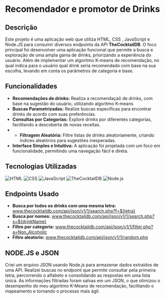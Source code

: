 # Recomendador e promotor de Drinks

## Descrição

Este projeto é uma aplicação web que utiliza HTML, CSS , JavaScript e Node.JS para consumir diversos endpoints da API **TheCocktailDB**. O foco principal foi desenvolver uma aplicação funcional que permite a busca e exploração de uma ampla gama de drinks, priorizando a experiência do usuário. Além de implementar um algoritmo K-means de recomendação, no qual indica para o usuário qual drink seria recomendado com base na sua escolha, levando em conta os parâmetros de categoria e base.

## Funcionalidades

- **Recomendações de drinks:** Realiza a recomendaçaõ de drinks, com base na sugestão do usuário, utilizando algoritmo K-means
- **Buscas Parametrizadas:** Realize buscas específicas para encontrar drinks de acordo com suas preferências.
- **Consultas por Categorias:** Explore drinks por diferentes categorias, facilitando a descoberta de novas receitas.
- - **Filtragem Aleatória:** Filtre listas de drinks aleatoriamente, criando índices aleatórios para sugestões inesperadas.
- **Interface Simples e Intuitiva:** A aplicação foi projetada com um foco em funcionalidade, permitindo uma navegação fácil e direta.
  

## Tecnologias Utilizadas

![HTML](https://img.shields.io/badge/HTML5-F16529?style=flat&logo=html5&logoColor=white)
![CSS](https://img.shields.io/badge/CSS3-1572B6?style=flat&logo=css3&logoColor=white)
![JavaScript](https://img.shields.io/badge/JavaScript-F7DF1E?style=flat&logo=javascript&logoColor=black)
![TheCocktailDB](https://img.shields.io/badge/TheCocktailDB-FF6F20?style=flat&logo=database&logoColor=white)
![Node.js](https://img.shields.io/badge/Node.js-339933?style=flat&logo=nodedotjs&logoColor=white)


## Endpoints Usado
- **Busca por todos os drinks com uma mesma letra:** www.thecocktaildb.com/api/json/v1/1/search.php?f=${letra}
- **Busca por nomes:** www.thecocktaildb.com/api/json/v1/1/search.php?s=${drinkName}
- **Filtro por categoria:** www.thecocktaildb.com/api/json/v1/1/filter.php?a=Non_Alcoholic
- **Filtro aleatorio:** www.thecocktaildb.com/api/json/v1/1/random.php

## NODE.JS e JSON
Criei um arquivo JSON usando Node.js para armazenar dados extraídos de uma API. Realizei buscas no endpoint que permite consultar pela primeira letra, percorrendo o alfabeto e consolidando as respostas em uma lista única. As informações filtradas foram salvas em um JSON, o que otimizou o desempenho do meu algoritmo K-Means de recomendação, facilitando o mapeamento e tornando o processo mais ágil.
